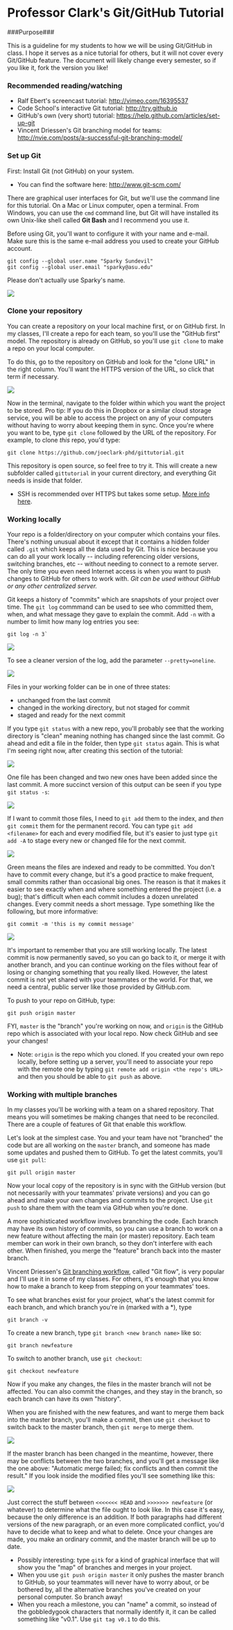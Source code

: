 
# Professor Clark's Git/GitHub Tutorial

###Purpose###

This is a guideline for my students to how we will be using Git/GitHub in class. I hope it serves as a nice tutorial for others, but it will not cover every Git/GitHub feature. The document will likely change every semester, so if you like it, fork the version you like! 

### Recommended reading/watching

- Ralf Ebert's screencast tutorial: http://vimeo.com/16395537
- Code School's interactive Git tutorial: http://try.github.io
- GitHub's own (very short) tutorial: https://help.github.com/articles/set-up-git
- Vincent Driessen's Git branching model for teams: http://nvie.com/posts/a-successful-git-branching-model/

### Set up Git

First: Install Git (not GitHub) on your system.  

- You can find the software here: http://www.git-scm.com/

There are graphical user interfaces for Git, but we'll use the command line for this tutorial.  On a Mac or Linux computer, open a terminal.  From Windows, you can use the `cmd` command line, but Git will have installed its own Unix-like shell called **Git Bash** and I recommend you use it.

Before using Git, you'll want to configure it with your name and e-mail.  Make sure this is the same e-mail address you used to create your GitHub account.

    git config --global user.name "Sparky Sundevil"
    git config --global user.email "sparky@asu.edu"

Please don't actually use Sparky's name.

![](screenshots/config.png)

### Clone your repository

You can create a repository on your local machine first, or on GitHub first.  In my classes, I'll create a repo for each team, so you'll use the "GitHub first" model.  The repository is already on GitHub, so you'll use `git clone` to make a repo on your local computer.

To do this, go to the repository on GitHub and look for the "clone URL" in the right column.  You'll want the HTTPS version of the URL, so click that term if necessary.

![](screenshots/findclonelink.png)

Now in the terminal, navigate to the folder within which you want the project to be stored.  Pro tip: If you do this in Dropbox or a similar cloud storage service, you will be able to access the project on any of your computers without having to worry about keeping them in sync.  Once you're where you want to be, type `git clone` followed by the URL of the repository.  For example, to clone *this* repo, you'd type:

    git clone https://github.com/joeclark-phd/gittutorial.git

This repository is open source, so feel free to try it.  This will create a new subfolder called `gittutorial` in your current directory, and everything Git needs is inside that folder.

- SSH is recommended over HTTPS but takes some setup.  [More info here](https://help.github.com/articles/generating-ssh-keys).


### Working locally

Your repo is a folder/directory on your computer which contains your files.  There's nothing unusual about it except that it contains a hidden folder called `.git` which keeps all the data used by Git.  This is nice because you can do all your work locally -- including referencing older versions, switching branches, etc -- without needing to connect to a remote server.  The only time you even need Internet access is when you want to push changes to GitHub for others to work with.  *Git can be used without GitHub or any other centralized server.*

Git keeps a history of "commits" which are snapshots of your project over time.  The `git log` commmand can be used to see who committed them, when, and what message they gave to explain the commit.  Add `-n` with a number to limit how many log entries you see:

    git log -n 3`

![](screenshots/gitlog.png)

To see a cleaner version of the log, add the parameter `--pretty=oneline`.

![](screenshots/gitlog2.png)

Files in your working folder can be in one of three states:

- unchanged from the last commit
- changed in the working directory, but not staged for commit
- staged and ready for the next commit

If you type `git status` with a new repo,  you'll probably see that the working directory is "clean" meaning nothing has changed since the last commit.  Go ahead and edit a file in the folder, then type `git status` again.  This is what I'm seeing right now, after creating this section of the tutorial:

![](screenshots/gitstatus.png)

One file has been changed and two new ones have been added since the last commit.  A more succinct version of this output can be seen if you type `git status -s`:

![](screenshots/gitstatus2.png)

If I want to commit those files, I need to `git add` them to the index, and *then* `git commit` them for the permanent record.  You can type `git add <filename>` for each and every modified file, but it's easier to just type `git add -A` to stage every new or changed file for the next commit.

![](screenshots/gitadd.png)

Green means the files are indexed and ready to be committed.  You don't have to commit every change, but it's a good practice to make frequent, small commits rather than occasional big ones.  The reason is that it makes it easier to see exactly when and where something entered the project (i.e. a bug); that's difficult when each commit includes a dozen unrelated changes.  Every commit needs a short message.  Type something like the following, but more informative:

    git commit -m 'this is my commit message'

![](screenshots/gitcommit.png)

It's important to remember that you are still working locally.  The latest commit is now permanently saved, so you can go back to it, or merge it with another branch, and you can continue working on the files without fear of losing or changing something that you really liked.  However, the latest commit is not yet shared with your teammates or the world.  For that, we need a central, public server like those provided by GitHub.com.

To push to your repo on GitHub, type:

    git push origin master

FYI, `master` is the "branch" you're working on now, and `origin` is the GitHub repo which is associated with your local repo.  Now check GitHub and see your changes!

- Note: `origin` is the repo which you cloned. If you created your own repo locally, before setting up a server, you'll need to associate your repo with the remote one by typing `git remote add origin <the repo's URL>` and then you should be able to `git push` as above.

### Working with multiple branches

In my classes you'll be working with a team on a shared repository.  That means you will sometimes be making changes that need to be reconciled.  There are a couple of features of Git that enable this workflow.

Let's look at the simplest case.  You and your team have not "branched" the code but are all working on the `master` branch, and someone has made some updates and pushed them to GitHub.  To get the latest commits, you'll use `git pull`:

    git pull origin master

Now your local copy of the repository is in sync with the GitHub version (but not necessarily with your teammates' private versions) and you can go ahead and make your own changes and commits to the project.  Use `git push` to share them with the team via GitHub when you're done.

A more sophisticated workflow involves branching the code.  Each branch may have its own history of commits, so you can use a branch to work on a new feature without affecting the main (or master) repository.  Each team member can work in their own branch, so they don't interfere with each other.  When finished, you merge the "feature" branch back into the master branch.

Vincent Driessen's [Git branching workflow](http://nvie.com/posts/a-successful-git-branching-model/), called "Git flow", is very popular and I'll use it in some of my classes.  For others, it's enough that you know how to make a branch to keep from stepping on your teammates' toes.

To see what branches exist for your project, what's the latest commit for each branch, and which branch you're in (marked with a \*), type

    git branch -v

To create a new branch, type `git branch <new branch name>` like so:

    git branch newfeature

To switch to another branch, use `git checkout`:

    git checkout newfeature
    
Now if you make any changes, the files in the master branch will not be affected.  You can also commit the changes, and they stay in the branch, so each branch can have its own "history".

When you are finished with the new features, and want to merge them back into the master branch, you'll make a commit, then use `git checkout` to switch back to the master branch, then `git merge` to merge them.

![](screenshots/gitmerge.png)

If the master branch has been changed in the meantime, however, there may be conflicts between the two branches, and you'll get a message like the one above: "Automatic merge failed; fix conflicts and then commit the result."  If you look inside the modified files you'll see something like this:

![](screenshots/mergeconflict.png)

Just correct the stuff between `<<<<<<< HEAD` and `>>>>>>> newfeature` (or whatever) to determine what the file ought to look like.  In this case it's easy, because the only difference is an addition.  If both paragraphs had different versions of the new paragraph, or an even more complicated conflict, you'd have to decide what to keep and what to delete.  Once your changes are made, you make an ordinary commit, and the master branch will be up to date.

- Possibly interesting: type `gitk` for a kind of graphical interface that will show you the "map" of branches and merges in your project.
- When you use `git push origin master` it only pushes the master branch to GitHub, so your teammates will never have to worry about, or be bothered by, all the alternative branches you've created on your personal computer.  So branch away!
- When you reach a milestone, you can "name" a commit, so instead of the gobbledygook characters that normally identify it, it can be called something like "v0.1".  Use `git tag v0.1` to do this.






